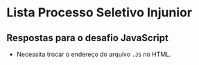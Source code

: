 # Lista Processo Seletivo Injunior

## Respostas para o desafio JavaScript

- Necessita trocar o endereço do arquivo `.JS` no HTML.